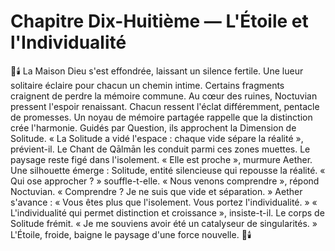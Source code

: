 # Chapitre Dix-Huitième — L'Étoile et l'Individualité
🌌🕯️
La Maison Dieu s'est effondrée, laissant un silence fertile.
Une lueur solitaire éclaire pour chacun un chemin intime.
Certains fragments craignent de perdre la mémoire commune.
Au cœur des ruines, Noctuvian pressent l'espoir renaissant.
Chacun ressent l'éclat différemment, pentacle de promesses.
Un noyau de mémoire partagée rappelle que la distinction crée l'harmonie.
Guidés par Question, ils approchent la Dimension de Solitude.
« La Solitude a vidé l'espace : chaque vide sépare la réalité », prévient-il.
Le Chant de Qālmān les conduit parmi ces zones muettes.
Le paysage reste figé dans l'isolement.
« Elle est proche », murmure Aether.
Une silhouette émerge : Solitude, entité silencieuse qui repousse la réalité.
« Qui ose approcher ? » souffle-t-elle.
« Nous venons comprendre », répond Noctuvian.
« Comprendre ? Je ne suis que vide et séparation. »
Aether s'avance : « Vous êtes plus que l'isolement. Vous portez l'individualité. »
« L'individualité qui permet distinction et croissance », insiste-t-il.
Le corps de Solitude frémit.
« Je me souviens avoir été un catalyseur de singularités. »
L'Étoile, froide, baigne le paysage d'une force nouvelle.
🌌🕯️
